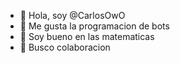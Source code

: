 - 👋 Hola, soy @CarlosOwO
- 👀 Me gusta la programacion de bots
- 🌱 Soy bueno en las matematicas
- 💞️ Busco colaboracion
